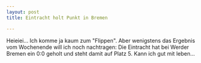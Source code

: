```yaml
---
layout: post
title: Eintracht holt Punkt in Bremen

---
```


Heieiei... Ich komme ja kaum zum "Flippen". Aber wenigstens das Ergebnis vom Wochenende will ich noch nachtragen: Die Eintracht hat bei Werder Bremen ein 0:0 geholt und steht damit auf Platz 5. Kann ich gut mit leben...


